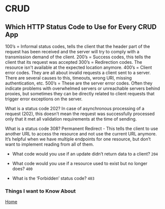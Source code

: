# CRUD

## Which HTTP Status Code to Use for Every CRUD App

100’s = Informal status codes, tells the client that the header part of the request has been received and the server will try to comply with a transmission demand of the client.
200’s = Success codes, this tells the client that its request was accepted
300’s = Redirection codes. The resource isn't available at the expected location anymore.
400’s = Client error codes. They are all about invalid requests a client sent to a server. There are several causes to this, timeouts, wrong URI, missing authentication, etc.
500’s = These are the server error codes. Often they indicate problems with overwhelmed servers or unreachable servers behind proxies, but sometimes they can be directly related to client requests that trigger error exceptions on the server.

What is a status code 202?
In case of asynchronous processing of a request (202), this doesn’t mean the request was successfully processed only that it met all validation requirements at the time of sending.

What is a status code 308?
Permanent Redirect - This tells the client to use another URL to access the resource and not use the current URL anymore. It’s helpful when we have multiple endpoints for one resource, but don’t want to implement reading from all of them.

- What code would you use if an update didn’t return data to a client?
`204`

- What code would you use if a resource used to exist but no longer does?
`400`

- What is the ‘Forbidden’ status code?
`403`

### Things I want to Know About

[Home](https://keelen-fisher.github.io/new-repository/)